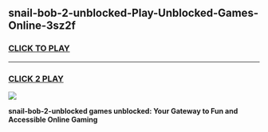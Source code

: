 
## snail-bob-2-unblocked-Play-Unblocked-Games-Online-3sz2f
<h3>
<a href="https://premium76.site?title=snail-bob-2-unblocked&ref=25A">CLICK TO PLAY</a></h3>
<hr>

<h3>
<a href="https://premium76.site?title=snail-bob-2-unblocked&ref=25A">CLICK 2 PLAY</a>
  
</h3>

<a href="https://premium76.site?title=snail-bob-2-unblocked&ref=25A"><img src="https://clearcache.store/games.png"></a>


**snail-bob-2-unblocked games unblocked: Your Gateway to Fun and Accessible Online Gaming**

